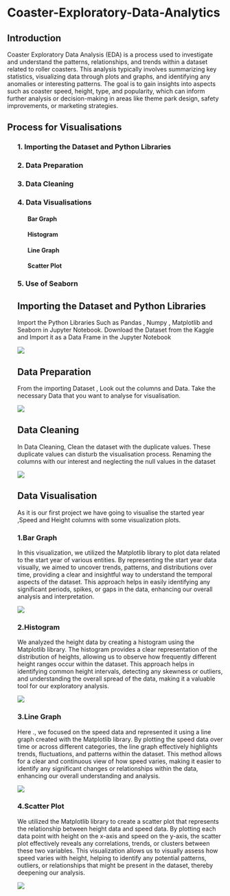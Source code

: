 # Coaster-Exploratory-Data-Analytics

<h2>Introduction</h2>
<p>Coaster Exploratory Data Analysis (EDA) is a process used to investigate and understand the patterns, relationships, and trends within a dataset related to roller coasters. This analysis typically involves summarizing key statistics, visualizing data through plots and graphs, and identifying any anomalies or interesting patterns. The goal is to gain insights into aspects such as coaster speed, height, type, and popularity, which can inform further analysis or decision-making in areas like theme park design, safety improvements, or marketing strategies.</p>

<h2>Process for Visualisations</h2>
<ol><h3>1. Importing the Dataset and Python Libraries</h3>
    <h3>2. Data Preparation</h3>
    <h3>3. Data Cleaning</h3>
    <h3>4. Data Visualisations</h3>
    <ol><h4>Bar Graph</h4>
    <h4>Histogram</h4>
    <h4>Line Graph</h4>
    <h4>Scatter Plot</h4></ol>
    <h3>5. Use of Seaborn </h3>

<h2>Importing the Dataset and Python Libraries</h2>
<p> Import the Python Libraries Such as Pandas , Numpy , Matplotlib and Seaborn in Jupyter Notebook. Download the Dataset from the Kaggle and Import it as a Data Frame in the Jupyter Notebook</p>
<img src="https://github.com/user-attachments/assets/4997799c-2fe8-477f-8544-0ba6a6250a12">  
<h2>Data Preparation </h2>
<p> From the importing Dataset , Look out the columns and Data. Take the necessary Data that you want to analyse for visualisation.</p>
<img src="https://github.com/user-attachments/assets/3349dc62-3062-4506-a59f-bf2e2f7143a1">
<h2>Data Cleaning</h2>
<p>In Data Cleaning, Clean the dataset with the duplicate values. These duplicate values can disturb the visualisation process. Renaming the columns with our interest and neglecting the null values in the dataset</p>
<img src="https://github.com/user-attachments/assets/4048d541-742d-4026-a7ac-221784d2ec89">
<h2>Data Visualisation</h2>
<p> As it is our first project we have going to visualise the started year ,Speed and Height columns with some visualization plots. </p>
<h3>1.Bar Graph</h3>
<p>In this visualization, we utilized the Matplotlib library to plot data related to the start year of various entities. By representing the start year data visually, we aimed to uncover trends, patterns, and distributions over time, providing a clear and insightful way to understand the temporal aspects of the dataset. This approach helps in easily identifying any significant periods, spikes, or gaps in the data, enhancing our overall analysis and interpretation.</p>
<img src="https://github.com/user-attachments/assets/c71a4d0f-0b3f-4f66-8880-a137bcbe49c9">

<h3>2.Histogram</h3>
<p> We analyzed the height data by creating a histogram using the Matplotlib library. The histogram provides a clear representation of the distribution of heights, allowing us to observe how frequently different height ranges occur within the dataset. This approach helps in identifying common height intervals, detecting any skewness or outliers, and understanding the overall spread of the data, making it a valuable tool for our exploratory analysis.</p>
<img src="https://github.com/user-attachments/assets/f78437dc-ec97-4b7f-96d8-475e0888275c">

<h3>3.Line Graph</h3>
<p>Here ., we focused on the speed data and represented it using a line graph created with the Matplotlib library. By plotting the speed data over time or across different categories, the line graph effectively highlights trends, fluctuations, and patterns within the dataset. This method allows for a clear and continuous view of how speed varies, making it easier to identify any significant changes or relationships within the data, enhancing our overall understanding and analysis.</p>
<img src="https://github.com/user-attachments/assets/b0905a90-843f-48d8-8155-b426f74f74fb">

<h3>4.Scatter Plot</h3>
<p>We utilized the Matplotlib library to create a scatter plot that represents the relationship between height data and speed data. By plotting each data point with height on the x-axis and speed on the y-axis, the scatter plot effectively reveals any correlations, trends, or clusters between these two variables. This visualization allows us to visually assess how speed varies with height, helping to identify any potential patterns, outliers, or relationships that might be present in the dataset, thereby deepening our analysis.</p>
<img src="https://github.com/user-attachments/assets/972b16bb-869b-4c7f-a52c-d5a9d021d403">





